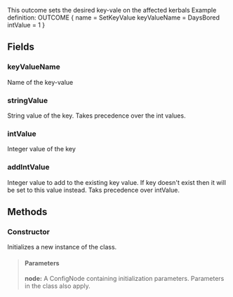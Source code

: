             
This outcome sets the desired key-vale on the affected kerbals Example definition: OUTCOME { name = SetKeyValue keyValueName = DaysBored intValue = 1 }  
        
## Fields

### keyValueName
Name of the key-value
### stringValue
String value of the key. Takes precedence over the int values.
### intValue
Integer value of the key
### addIntValue
Integer value to add to the existing key value. If key doesn't exist then it will be set to this value instead. Taks precedence over intValue.
## Methods


### Constructor
Initializes a new instance of the class.
> #### Parameters
> **node:** A ConfigNode containing initialization parameters. Parameters in the class also apply.


